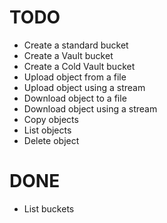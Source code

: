 # TODO

- Create a standard bucket
- Create a Vault bucket
- Create a Cold Vault bucket
- Upload object from a file
- Upload object using a stream
- Download object to a file
- Download object using a stream
- Copy objects
- List objects
- Delete object

# DONE
- List buckets
